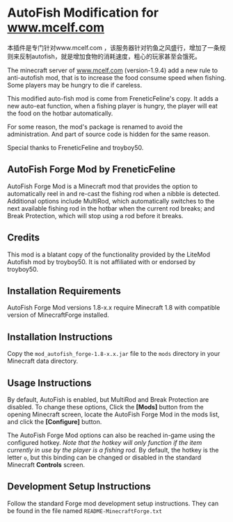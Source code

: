 # AutoFish Modification for www.mcelf.com

本插件是专门针对www.mcelf.com ，该服务器针对钓鱼之风盛行，增加了一条规则来反制autofish，就是增加食物的消耗速度，粗心的玩家甚至会饿死。

The minecraft server of www.mcelf.com (version-1.9.4) add a new rule to anti-autofish mod, that is to increase the food consume speed when fishing. Some players may be hungry to die if careless.

This modified auto-fish mod is come from FreneticFeline's copy. It adds a new auto-eat function, when a fishing player is hungry, the player will eat the food on the hotbar automatically.

For some reason, the mod's package is renamed to avoid the administration. And part of source code is hidden for the same reason.

Special thanks to FreneticFeline and troyboy50.


## AutoFish Forge Mod by FreneticFeline

AutoFish Forge Mod is a Minecraft mod that provides the option to automatically reel
in and re-cast the fishing rod when a nibble is detected.  Additional options include
MultiRod, which automatically switches to the next available fishing rod in the hotbar
when the current rod breaks; and Break Protection, which will stop using a rod before
it breaks.

## Credits
This mod is a blatant copy of the functionality provided by the LiteMod Autofish mod
by troyboy50.  It is not affiliated with or endorsed by troyboy50.

## Installation Requirements
AutoFish Forge Mod versions 1.8-x.x require Minecraft 1.8 with compatible version
of MinecraftForge installed.

## Installation Instructions
Copy the `mod_autofish_forge-1.8-x.x.jar` file to the `mods` directory in your Minecraft
data directory.

## Usage Instructions
By default, AutoFish is enabled, but MultiRod and Break Protection are disabled.  To change
these options, Click the **[Mods]** button from the opening Minecraft screen, locate the
AutoFish Forge Mod in the mods list, and click the **[Configure]** button.

The AutoFish Forge Mod options can also be reached in-game using the configured hotkey.
_Note that the hotkey will only function if the item currently in use by the player is a fishing rod._
By default, the hotkey is the letter `o`, but this binding can be changed or disabled in the
standard Minecraft **Controls** screen.

## Development Setup Instructions
Follow the standard Forge mod development setup instructions.  They can be found
in the file named `README-MinecraftForge.txt`
